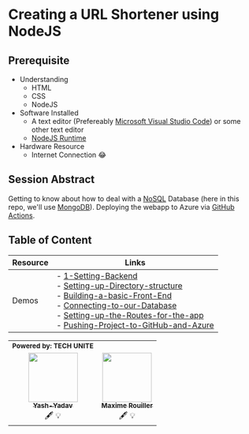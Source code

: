 # Creating a URL Shortener using NodeJS

## Prerequisite
* Understanding
  * HTML
  * CSS
  * NodeJS
* Software Installed
  * A text editor (Prefereably [Microsoft Visual Studio Code](https://code.visualstudio.com/Download)) or some other text editor
  * [NodeJS Runtime](https://nodejs.org/en/download/)
* Hardware Resource
  * Internet Connection 😂

## Session Abstract

Getting to know about how to deal with a [NoSQL](https://www.mongodb.com/nosql-explained) Database (here in this repo, we'll use [MongoDB](https://www.mongodb.com/)).
Deploying the webapp to Azure via [GitHub Actions](https://help.github.com/en/actions/getting-started-with-github-actions/about-github-actions).

## Table of Content

| Resource         | Links                            |
|-------------------|----------------------------------|
| Demos             | - [1-Setting-Backend](./docs/README.md#1-Setting-up-the-Backend)<br/>- [Setting-up-Directory-structure](./docs/README.md#Setting-up-Directory-structure) <br/>- [Building-a-basic-Front-End](./docs/README.md#Building-a-basic-Front-End) <br/>- [Connecting-to-our-Database](./docs/README.md#Connecting-to-our-Database) <br/>- [Setting-up-the-Routes-for-the-app](./docs/README.md#Setting-up-the-Routes-for-the-app) <br/>- [Pushing-Project-to-GitHub-and-Azure](./docs/README.md#Pushing-Project-to-GitHub-and-Azure) |

<table>
<tr>
  <td>
    <sub><b>Powered by: TECH UNITE</b></sub>
  </td>
</tr>
<tr>
<td align="center"><a href="https://source4resource.blogspot.com/"><img src="https://avatars0.githubusercontent.com/u/32845721?v=4" width="100px;" alt=""/><br /><sub><b>Yash-Yadav</b></sub></a>
<br />🖋 💡
</td>
  <td align="center"><a href="https://blog.maximerouiller.com"><img src="https://avatars1.githubusercontent.com/u/209384?v=4" width="100px;" alt=""/><br /><sub><b>Maxime Rouiller</b></sub></a><br />🖋 💡
  </td>
</tr>
</table>
